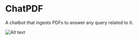 # ChatPDF
A chatbot that ingests PDFs to answer any query related to it.

![Alt text](images/ss1?raw=true "Title")
